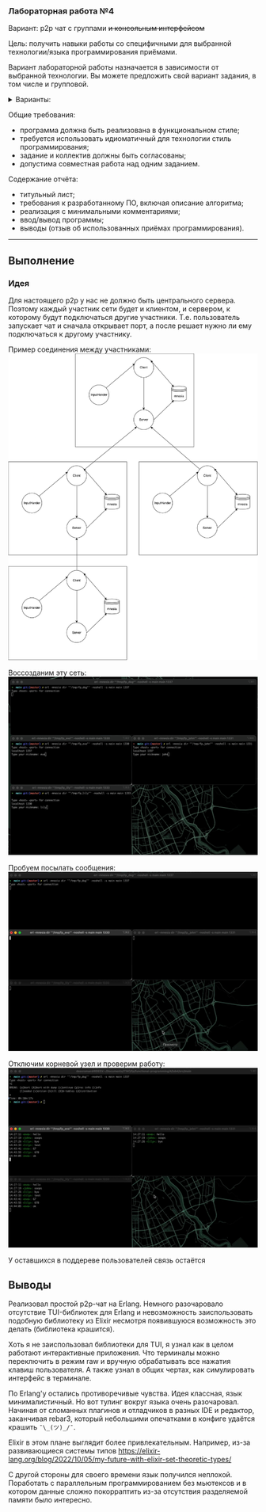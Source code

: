 ### Лабораторная работа №4

Вариант: p2p чат с группами ~~и консольным интерфейсом~~

Цель: получить навыки работы со специфичными для выбранной технологии/языка программирования приёмами.

Вариант лабораторной работы назначается в зависимости от выбранной технологии. Вы можете предложить свой вариант задания, в том числе и групповой.

<details>

<summary>Варианты:</summary> 


1. eDSL (embedded Domain Specific Language) для конечных автоматов. eDSL должен позволять в явном виде описывать невозможные/игнорируемые переходы между состояниями. eDSL должен быть запускаемым и генерирующим описание в формате dot (подробнее см. проект graphviz). С использованием разработанного eDSL реализовать модель (одна из, определяется вариантом задания):
  1. Лифта. При движении вниз - подбирать людей.
  2. Светофора. Перекрёсток с главной дорогой и пешеходной кнопкой.

2. eDSL для описания графов вычислительного процесса с моделью вычислений: Synchronized Data Flow. eDSL должен быть запускаемым и генерирующим описание в формате dot (подробнее см. проект graphviz). Невозможность расчёта одной из вершин (деление на ноль) не должна приводить к общему сбою. С использованием данного eDSL реализовать алгоритм расчёта корней квадратного уравнения.

   Пример графа вычислительного процесса, где на один запуск на вход подаются `a` и `b`, а в процессе вычисления получается `c` и `d`:

    ```text
            a   +------+         +------+
        ------->|      |    c    |      |   d
                |  a+b |-------->|  2/c |------->
            b   |      |         |      |
        ------->|      |         |      |
                +------+         +------+
    ```

3. Библиотека парсер комбинаторов. С разработанной библиотекой парсер комбинаторов реализовать:
  1. Парсер json.
  2. Потоковый парсер csv.

4. Библиотека для централизованного журналирования работы распределённой системы. С разработанной библиотекой реализовать: ping/pong сервер.

5. eDSL реализующий оператор `for` языка go lang на макросах.

6. eDSL для программирования чат-ботов.

7. Написать что-нибудь на F# [парсер комбинаторах](https://fsharpforfunandprofit.com/series/understanding-parser-combinators/), например свой DSL или парсер какого-нибудь не слишком сложного языка.

8. Написать [UI тесты/автоматизацию](https://lefthandedgoat.github.io/canopy/) на F# для вашего любимого сайта

9. Написать собственный [F# Type Provider](https://docs.microsoft.com/en-us/dotnet/fsharp/tutorials/type-providers/) (можно скомбинировать с парсер комбинаторами и брать типы, например, из объявлений какого-нибудь не слишком сложного языка)

10. Библиотека для работы с физическими величинами (языки со статической типизацией и multiple dispatch):

  - статическая проверка (не складывать килограммы и метры);
  - автоматический вывод типов (делим метры на минуты и получаем километры в час);
  - и т.п.

Другие примеры возможных заданий:

- система управления вычислениями на кластере (Erlang/OTP)
- система распределённого хранения данных (Erlang/OTP)
- peer2peer сервис чатов с шифрованием и хранением истории
- тактовая модель процессора и транслятор в машинный язык (Haskell)
- eDSL для разработки и анализа конечных автоматов (Haskell)
- разработка eDSL для описания разметки оконного интерфейса (Lisp)
- библиотека парсер-комбинаторов и eDSL фронтенд (Lisp)
- Web framework (Common Lisp / CLOS)
- библиотека для маршалинга данных
- разработка алгоритмов обработки данных и формальное доказательство их корректности (Coq)
- объёмная задача проекта <https://ryukzak.github.io/projects/nitta/> (Haskell)
- практически любая другая сложная и интересная задача (можете попробовать найти пересечение с другими предметами).

</details>

Общие требования:

- программа должна быть реализована в функциональном стиле;
- требуется использовать идиоматичный для технологии стиль программирования;
- задание и коллектив должны быть согласованы;
- допустима совместная работа над одним заданием.

Содержание отчёта:

- титульный лист;
- требования к разработанному ПО, включая описание алгоритма;
- реализация с минимальными комментариями;
- ввод/вывод программы;
- выводы (отзыв об использованных приёмах программирования).


---

## Выполнение

### Идея

Для настоящего p2p у нас не должно быть центрального сервера. Поэтому каждый участник сети будет и клиентом, и сервером, к которому будут подключаться другие участники. Т.е. пользователь запускает чат и сначала открывает порт, а после решает нужно ли ему подключаться к другому участнику. 

Пример соединения между участниками:
![](img/example_schema.png)

Воссозданим эту сеть:
![](img/start.png)

Пробуем посылать сообщения:
![](img/demo.webp)

Отключим корневой узел и проверим работу:
![](img/demo2.webp)

У оставшихся в поддереве пользователей связь остаётся


## Выводы

Реализовал простой p2p-чат на Erlang. Немного разочаровало отсутствие TUI-библиотек для Erlang и невозможность заиспользовать подобную библиотеку из Elixir несмотря появившуюся возможность это делать (библиотека крашится).

Хоть я не заиспользовал библиотеки для TUI, я узнал как в целом работают интерактивные приложения. Что терминалы можно переключить в режим raw и вручную обрабатывать все нажатия клавиш пользователя. А также узнал в общих чертах, как симулировать интерфейс в терминале.

По Erlang'у остались противоречивые чувства. Идея классная, язык минималистичный. Но вот тулинг вокруг языка очень разочаровал. Начиная от сломанных плагинов и отладчиков в разных IDE и редактор, заканчивая rebar3, который небольшими опечатками в конфиге удаётся крашить `¯\_(ツ)_/¯`.

Elixir в этом плане выглядит более привлекательным. Например, из-за развивающиеся системы типов https://elixir-lang.org/blog/2022/10/05/my-future-with-elixir-set-theoretic-types/

С другой стороны для своего времени язык получился неплохой. Поработать с параллельным программированием без мьютексов и в котором данные сложно покорраптить из-за отсутствия разделяемой памяти было интересно.  

